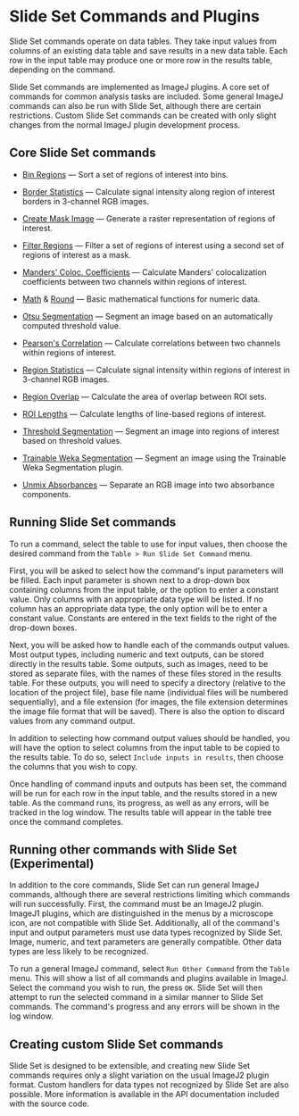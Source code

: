 Slide Set Commands and Plugins
==============================

Slide Set commands operate on data tables. They take
input values from columns of an existing data table and save
results in a new data table. Each row in the input
table may produce one or more row in the results table,
depending on the command.

Slide Set commands are implemented as ImageJ plugins.
A core set of commands for common analysis tasks are
included. Some general ImageJ commands can also be run with Slide Set,
although there are certain restrictions.
Custom Slide Set commands can be created with only slight changes
from the normal ImageJ plugin development process.

Core Slide Set commands
-----------------------

- [Bin Regions](binregions.html) &mdash;
  Sort a set of regions of interest into bins.

- [Border Statistics](borders.html) &mdash;
  Calculate signal intensity along region
  of interest borders in 3-channel RGB images.

- [Create Mask Image](createmask.html) &mdash;
  Generate a raster representation of regions of interest.

- [Filter Regions](filterregions.html) &mdash;
  Filter a set of regions of interest using
  a second set of regions of interest as a mask.

- [Manders' Coloc. Coefficients](manders.html) &mdash;
  Calculate Manders' colocalization coefficients
  between two channels within regions of interest.

- [Math](math.html) &amp; [Round](round.html) &mdash;
  Basic mathematical functions for numeric data.

- [Otsu Segmentation](otsu.html) &mdash;
  Segment an image based on an automatically
  computed threshold value.

- [Pearson's Correlation](correlation.html) &mdash;
  Calculate correlations between two channels
  within regions of interest.

- [Region Statistics](regions.html) &mdash;
  Calculate signal intensity within regions of
  interest in 3-channel RGB images.

- [Region Overlap](regionoverlap.html) &mdash;
  Calculate the area of overlap between ROI sets.

- [ROI Lengths](length.html) &mdash;
  Calculate lengths of line-based regions of interest.

- [Threshold Segmentation](thresholdsegmentation.html) &mdash;
  Segment an image into regions of interest
  based on threshold values.

- [Trainable Weka Segmentation](trainablesegmentation.html) &mdash;
  Segment an image using the Trainable Weka Segmentation plugin.

- [Unmix Absorbances](unmix.html) &mdash;
  Separate an RGB image into two absorbance components.

Running Slide Set commands
--------------------------

To run a command, select the table to use for input values,
then choose the desired command from the
`Table > Run Slide Set Command` menu.

First, you will be asked to select how the command's input parameters
will be filled. Each input parameter is shown next to a
drop-down box containing columns from the input table,
or the option to enter a constant value. Only columns
with an appropriate data type will be listed. If no
column has an appropriate data type, the only option
will be to enter a constant value. Constants are entered
in the text fields to the right of the drop-down boxes.

Next, you will be asked how to handle each of
the commands output values. Most output types,
including numeric and text outputs, can be stored
directly in the results table. Some outputs, such
as images, need to be stored as separate files,
with the names of these files stored in the results table.
For these outputs, you will need to specify a
directory (relative to the location of the project file),
base file name (individual files will be numbered
sequentially), and a file extension (for images,
the file extension determines the image file format
that will be saved). There is also the option to
discard values from any command output.

In addition to selecting how command output
values should be handled, you will have the option
to select columns from the input table to
be copied to the results table. To do so, select
`Include inputs in results`, then choose the
columns that you wish to copy.

Once handling of command inputs and outputs has
been set, the command will be run for each row
in the input table, and the results stored in
a new table. As the command runs, its progress,
as well as any errors, will be tracked in the
log window. The results table will appear in
the table tree once the command completes.

Running other commands with Slide Set (Experimental)
---------------------------------------------------

In addition to the core commands, Slide Set can run general
ImageJ commands, although there are several restrictions
limiting which commands will run successfully.
First, the command must be an ImageJ2 plugin. ImageJ1
plugins, which are distinguished in the menus by a
microscope icon, are not compatible with Slide Set.
Additionally, all of the command's input and output
parameters must use data types recognized by Slide Set.
Image, numeric, and text parameters are generally
compatible. Other data types are less likely to be
recognized.

To run a general ImageJ command, select `Run Other Command`
from the `Table` menu. This will show a list of all
commands and plugins available in ImageJ. Select the command
you wish to run, the press `OK`. Slide Set will then
attempt to run the selected command in a similar manner
to Slide Set commands. The command's progress and any
errors will be shown in the log window.

Creating custom Slide Set commands
----------------------------------

Slide Set is designed to be extensible, and creating new
Slide Set commands requires only a slight variation
on the usual ImageJ2 plugin format. Custom handlers
for data types not recognized by Slide Set are also
possible. More information is available in the API
documentation included with the source code.
